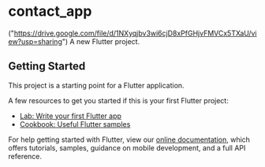 # contact_app
("https://drive.google.com/file/d/1NXyqjbv3wi6cjD8xPfGHjvFMVCx5TXaU/view?usp=sharing")
A new Flutter project.

## Getting Started

This project is a starting point for a Flutter application.

A few resources to get you started if this is your first Flutter project:

- [Lab: Write your first Flutter app](https://flutter.dev/docs/get-started/codelab)
- [Cookbook: Useful Flutter samples](https://flutter.dev/docs/cookbook)

For help getting started with Flutter, view our
[online documentation](https://flutter.dev/docs), which offers tutorials,
samples, guidance on mobile development, and a full API reference.
